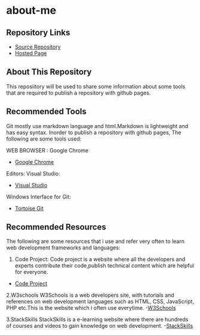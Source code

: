 # about-me

## Repository Links

- [Source Repository](https://github.com/pranay0987/about-me)
- [Hosted Page](https://pranay0987.github.io/about-me/)

## About This Repository
This reposiitory will be used to share some information about some tools that are required to publish a repository with github pages.

## Recommended Tools
Git mostly use markdown language and html.Markdown is lightweight and has easy syntax.
Inorder to publish a repository with github pages, The following are some tools used:

WEB BROWSER : Google Chrome
- [Google Chrome](https://www.google.com/chrome/)

Editors: Visual Studio:
- [Visual Studio](https://visualstudio.microsoft.com)

Windows Interface for Git:
- [Tortoise Git](https://tortoisegit.org)

## Recommended Resources
The following are some resources that i use and refer very often to learn web development frameworks and languages:

1. Code Project:
Code project is a website where all the developers and experts contribute their code,publish technical content which are helpful for everyone.
- [Code Project](https://www.codeproject.com)

2.W3schools
W3Schools is a web developers site, with tutorials and references on web development languages such as HTML, CSS, JavaScript, PHP etc.This is the website which i often use everytime.
-[W3Schools](https://www.w3schools.com)

3.StackSkills
StackSkills is a e-learning website where there are hundreds of courses and videos to gain knowledge on web development.
-[StackSkills](https://stackskills.com)

